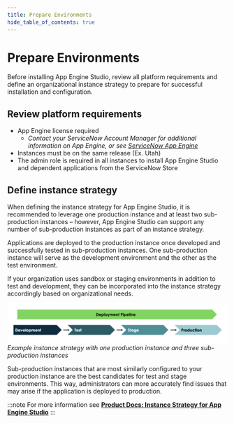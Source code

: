 ```yaml
---
title: Prepare Environments
hide_table_of_contents: true
---
```


# Prepare Environments

Before installing App Engine Studio, review all platform requirements and define an organizational instance strategy to prepare for successful installation and configuration.

## Review platform requirements
- App Engine license required
  - *Contact your ServiceNow Account Manager for additional information on App Engine, or see [ServiceNow App Engine](https://www.servicenow.com/products/now-platform-app-engine.html)*
- Instances must be on the same release (Ex. Utah)
- The admin role is required in all instances to install App Engine Studio and dependent applications from the ServiceNow Store

## Define instance strategy

When defining the instance strategy for App Engine Studio, it is recommended to leverage one production instance and at least two sub-production instances – however, App Engine Studio can support any number of sub-production instances as part of an instance strategy.

Applications are deployed to the production instance once developed and successfully tested in sub-production instances. One sub-production instance will serve as the development environment and the other as the test environment.

If your organization uses sandbox or staging environments in addition to test and development, they can be incorporated into the instance strategy accordingly based on organizational needs.

![relative](../assets/images/2023-07-07-12-06-36.png)
*Example instance strategy with one production instance and three sub-production instances*

Sub-production instances that are most similarly configured to your production instance are the best candidates for test and stage environments. This way, administrators can more accurately find issues that may arise if the application is deployed to production.

:::note
For more information see **[Product Docs: Instance Strategy for App Engine Studio](https://docs.servicenow.com/csh?topicname=aes-instance-strategy.html&version=latest)**
:::
